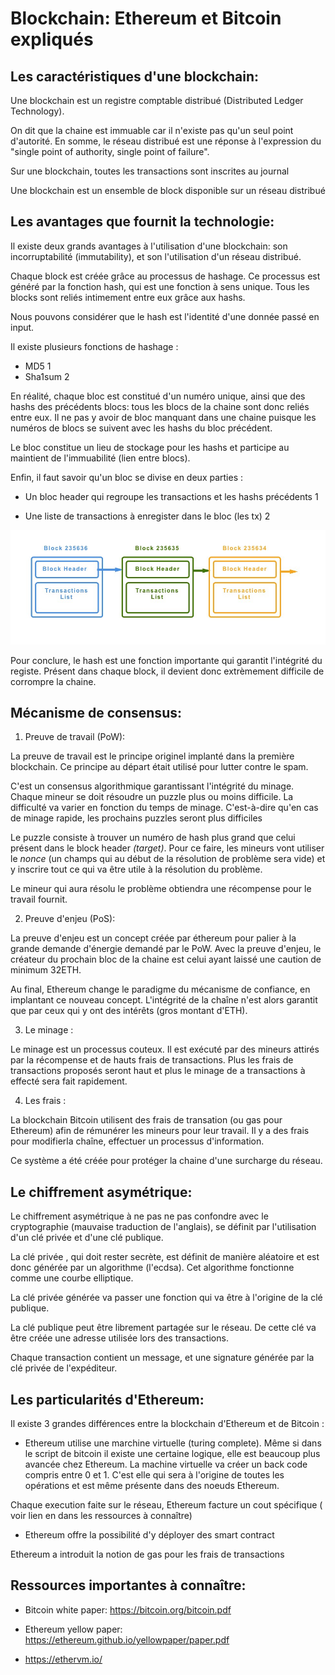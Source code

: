 # Blockchain: Ethereum et Bitcoin expliqués

## Les caractéristiques d'une blockchain:

Une blockchain est un registre comptable distribué (Distributed Ledger Technology).

On dit que la chaine est immuable car il n'existe pas qu'un seul point d'autorité. En somme, le réseau distribué est une réponse à l'expression du "single point of authority, single point of failure".

Sur une blockchain, toutes les transactions sont inscrites au journal

Une blockchain est un ensemble de block disponible sur un réseau distribué

## Les avantages que fournit la technologie:

Il existe deux grands avantages à l'utilisation d'une blockchain: son incorruptabilité (immutability), et son l'utilisation d'un réseau distribué.

Chaque block est créée grâce au processus de hashage. Ce processus est généré par la fonction hash, qui est une fonction à sens unique. Tous les blocks sont reliés intimement entre eux grâce aux hashs.

Nous pouvons considérer que le hash est l'identité d'une donnée passé en input.

Il existe plusieurs fonctions de hashage :

- MD5 1
- Sha1sum 2

En réalité, chaque bloc est constitué d'un numéro unique, ainsi que des hashs des précédents blocs: tous les blocs de la chaine sont donc reliés entre eux. Il ne pas y avoir de bloc manquant dans une chaine puisque les numéros de blocs se suivent avec les hashs du bloc précédent.

Le bloc constitue un lieu de stockage pour les hashs et participe au maintient de l'immuabilité (lien entre blocs).

Enfin, il faut savoir qu'un bloc se divise en deux parties :

- Un bloc header qui regroupe les transactions et les hashs précédents 1

- Une liste de transactions à enregister dans le bloc (les tx) 2

![GitHub Logo](/img/blockchain.jpeg)

Pour conclure, le hash est une fonction importante qui garantit l'intégrité du registe. Présent dans chaque block, il devient donc extrèmement difficile de corrompre la chaine.

## Mécanisme de consensus:

1. Preuve de travail (PoW):

La preuve de travail est le principe originel implanté dans la première blockchain. Ce principe au départ était utilisé pour lutter contre le spam.

C'est un consensus algorithmique garantissant l'intégrité du minage. Chaque mineur se doit résoudre un puzzle plus ou moins difficile. La difficulté va varier en fonction du temps de minage. C'est-à-dire qu'en cas de minage rapide, les prochains puzzles seront plus difficiles

Le puzzle consiste à trouver un numéro de hash plus grand que celui présent dans le block header _(target)_. Pour ce faire, les mineurs vont utiliser le _nonce_ (un champs qui au début de la résolution de problème sera vide) et y inscrire tout ce qui va être utile à la résolution du problème.

Le mineur qui aura résolu le problème obtiendra une récompense pour le travail fournit.

2. Preuve d'enjeu (PoS):

La preuve d'enjeu est un concept créée par éthereum pour palier à la grande demande d'énergie demandé par le PoW.
Avec la preuve d'enjeu, le créateur du prochain bloc de la chaine est celui ayant laissé une caution de minimum 32ETH.

Au final, Ethereum change le paradigme du mécanisme de confiance, en implantant ce nouveau concept. L'intégrité de la chaîne n'est alors garantit que par ceux qui y ont des intérêts (gros montant d'ETH).

3. Le minage :

Le minage est un processus couteux. Il est exécuté par des mineurs attirés par la récompense et de hauts frais de transactions. Plus les frais de transactions proposés seront haut et plus le minage de a transactions à effecté sera fait rapidement.

4. Les frais :

La blockchain Bitcoin utilisent des frais de transation (ou gas pour Ethereum) afin de rémunérer les mineurs pour leur travail. Il y a des frais pour modifierla chaîne, effectuer un processus d'information.

Ce système a été créée pour protéger la chaine d'une surcharge du réseau.

## Le chiffrement asymétrique:

Le chiffrement asymétrique à ne pas ne pas confondre avec le cryptographie (mauvaise traduction de l'anglais), se définit par l'utilisation d'un clé privée et d'une clé publique.

La clé privée , qui doit rester secrète, est définit de manière aléatoire et est donc générée par un algorithme (l'ecdsa). Cet algorithme fonctionne comme une courbe elliptique.

La clé privée générée va passer une fonction qui va être à l'origine de la clé publique.

La clé publique peut être librement partagée sur le réseau. De cette clé va être créée une adresse utilisée lors des transactions.

Chaque transaction contient un message, et une signature générée par la clé privée de l'expéditeur.

## Les particularités d'Ethereum:

Il existe 3 grandes différences entre la blockchain d'Ethereum et de Bitcoin :

- Ethereum utilise une marchine virtuelle (turing complete). Même si dans le script de bitcoin il existe une certaine logique, elle est beaucoup plus avancée chez Ethereum. La machine virtuelle va créer un back code compris entre 0 et 1. C'est elle qui sera à l'origine de toutes les opérations et est même présente dans des noeuds Ethereum.

Chaque execution faite sur le réseau, Ethereum facture un cout spécifique ( voir lien en dans les ressources à connaître)

- Ethereum offre la possibilité d'y déployer des smart contract

Ethereum a introduit la notion de gas pour les frais de transactions

## Ressources importantes à connaître:

- Bitcoin white paper: https://bitcoin.org/bitcoin.pdf

- Ethereum yellow paper: https://ethereum.github.io/yellowpaper/paper.pdf

- https://ethervm.io/
